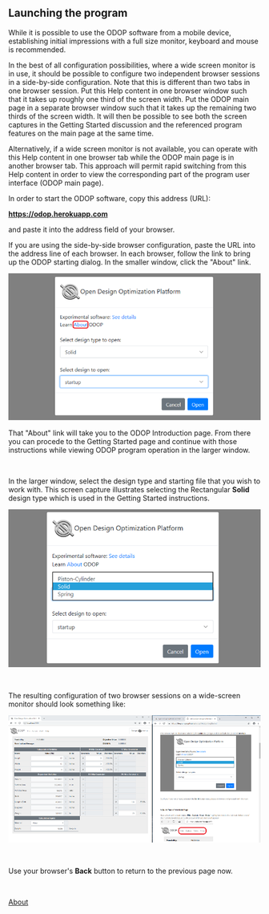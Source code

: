 ## Launching the program   

While it is possible to use the ODOP software from a mobile device,
establishing initial impressions with a full size monitor, keyboard and mouse
is recommended.   

In the best of all configuration possibilities, where a wide screen monitor is in use, 
it should be possible to configure two independent browser sessions in a 
side-by-side configuration.
Note that this is different than two tabs in one browser session.
Put this Help content in one browser window such that it
takes up roughly one third of the screen width.
Put the ODOP main page in a separate browser window such that it takes up 
the remaining two thirds of the screen width.
It will then be possible to see both the screen captures in the Getting Started 
discussion and the referenced program features on the main page at the same time.

Alternatively, if a wide screen monitor is not available, 
you can operate with this Help content in one
browser tab while the ODOP main page is in another browser tab.
This approach will permit rapid switching from this Help content in order
to view the corresponding part of the program user interface
(ODOP main page).

In order to start the ODOP software, 
copy this address (URL):   

**https://odop.herokuapp.com**

and paste it into the address field of your browser.   
 
If you are using the side-by-side  browser configuration, paste the URL into 
the address line of each browser.
In each browser, follow the link to bring up the ODOP starting dialog.
In the smaller window, click the "About" link.   

![ODOP starting dialog](./png/StartDialog.png "ODOP starting dialog")   

That "About" link will take you to the ODOP Introduction page. From there you can 
procede to the Getting Started page and continue with those instructions while 
viewing ODOP program operation in the larger window.   

&nbsp;

In the larger window, select the design type and starting file that you 
wish to work with.
This screen capture illustrates selecting the Rectangular **Solid** design type
which is used in the Getting Started instructions.   

![Start with Rectangular Solid](./png/SelectSolid.png "Start with Rectangular Solid")
 
&nbsp;

The resulting configuration of two browser sessions on a wide-screen monitor 
should look something like:   

![Side by side browsers](./png/SideBySideBrowsers.png "Side by side browsers")   
 
&nbsp;

Use your browser's **Back** button to return to the previous page now.

&nbsp;

[About](./)
